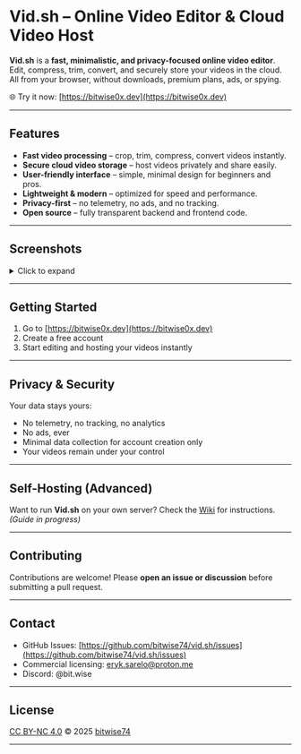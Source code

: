 # Vid.sh – Online Video Editor & Cloud Video Host

**Vid.sh** is a **fast, minimalistic, and privacy-focused online video editor**. Edit, compress, trim, convert, and securely store your videos in the cloud. All from your browser, without downloads, premium plans, ads, or spying.

🌐 Try it now: [https://bitwise0x.dev](https://bitwise0x.dev)

---

## Features

- **Fast video processing** – crop, trim, compress, convert videos instantly.
- **Secure cloud video storage** – host videos privately and share easily.
- **User-friendly interface** – simple, minimal design for beginners and pros.
- **Lightweight & modern** – optimized for speed and performance.
- **Privacy-first** – no telemetry, no ads, and no tracking.
- **Open source** – fully transparent backend and frontend code.

---

## Screenshots

<details>
<summary>Click to expand</summary>

<img width="500" height="500" alt="Vid.sh dashboard" src="https://github.com/user-attachments/assets/0eaec8fd-b1b0-4e88-b3a3-dfb6de08c730" /><br>
<img width="500" height="500" alt="Vid.sh editor" src="https://github.com/user-attachments/assets/0d365726-df81-44d6-9290-7c02505c1b54" />

</details>

---

## Getting Started

1. Go to [https://bitwise0x.dev](https://bitwise0x.dev)
2. Create a free account
3. Start editing and hosting your videos instantly

---

## Privacy & Security

Your data stays yours:

- No telemetry, no tracking, no analytics  
- No ads, ever  
- Minimal data collection for account creation only  
- Your videos remain under your control

---

## Self-Hosting (Advanced)

Want to run **Vid.sh** on your own server? Check the [Wiki](https://github.com/bitwise74/vid.sh/wiki) for instructions. *(Guide in progress)*

---

## Contributing

Contributions are welcome! Please **open an issue or discussion** before submitting a pull request.  

---

## Contact

- GitHub Issues: [https://github.com/bitwise74/vid.sh/issues](https://github.com/bitwise74/vid.sh/issues)  
- Commercial licensing: eryk.sarelo@proton.me  
- Discord: @bit.wise  

---

## License

[CC BY-NC 4.0](https://creativecommons.org/licenses/by-nc/4.0/) © 2025 [bitwise74](https://github.com/bitwise74)

---
